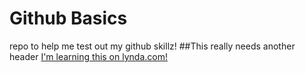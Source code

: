 Github Basics
=============

repo to help me test out my github skillz!
##This really needs another header
[I'm learning this on lynda.com!](http://www.lynda.com)

